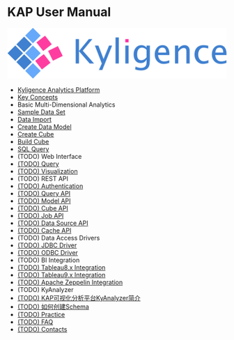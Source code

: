# KAP User Manual

![logo](logo.jpg)

* [Kyligence Analytics Platform](introduction/README.md)
 * [Key Concepts](introduction/concepts.md)
* Basic Multi-Dimensional Analytics
 * [Sample Data Set](molap/dataset.cn.md)
 * [Data Import](molap/datasource.cn.md)
 * [Create Data Model](molap/datamodel.cn.md)
 * [Create Cube](molap/create_cube.cn.md)
 * [Build Cube](molap/build_cube.md)
 * [SQL Query](molap/query.md)
* (TODO) Web Interface
 * [(TODO) Query](gui/web.cn.md)
 * [(TODO) Visualization](gui/visualization.cn.md)
* (TODO) REST API
 * [(TODO) Authentication](rest/authentication.cn.md)
 * [(TODO) Query API](rest/query_api.cn.md)
 * [(TODO) Model API](rest/model_api.cn.md)
 * [(TODO) Cube API](rest/cube_api.cn.md)
 * [(TODO) Job API](rest/job_api.cn.md)
 * [(TODO) Data Source API](rest/metadata_api.cn.md)
 * [(TODO) Cache API](rest/cache_api.cn.md)
* (TODO) Data Access Drivers
 * [(TODO) JDBC Driver](driver/jdbc.cn.md)
 * [(TODO) ODBC Driver](driver/odbc.cn.md)
* (TODO) BI Integration
 * [(TODO) Tableau8.x Integration](integration/tableau_8.cn.md)
 * [(TODO) Tableau9.x Integration](integration/tableau_9.cn.md)
 * [(TODO) Apache Zeppelin Integration](integration/zeppelin.cn.md)
* (TODO) KyAnalyzer
 * [(TODO) KAP可视化分析平台KyAnalyzer简介](integration/saiku.cn.md)
 * [(TODO) 如何创建Schema](integration/saiku_mondrian_schema.cn.md)
* [(TODO) Practice](practice/README.md)
* [(TODO) FAQ](faq/README.md)
* [(TODO) Contacts](contact/README.md)
